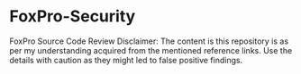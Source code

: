# FoxPro-Security
FoxPro Source Code Review
Disclaimer: The content is this repository is as per my understanding acquired from the mentioned reference links. Use the details with caution as they might led to false positive findings.
